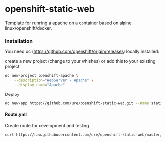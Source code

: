 # openshift-static-web

Template for running a apache on a container based on alpine linux/openshift/docker.

### Installation

You need oc (https://github.com/openshift/origin/releases) locally installed:

create a new project (change to your whishes) or add this to your existing project

```sh
oc new-project openshift-apache \
    --description="WebServer - Apache" \
    --display-name="Apache"
```

Deploy

```sh
oc new-app https://github.com/ure/openshift-static-web.git --name static-webserver
```

#### Route.yml

Create route for development and testing

```sh
curl https://raw.githubusercontent.com/ure/openshift-static-web/master/Route.yaml | oc create -f -
```
